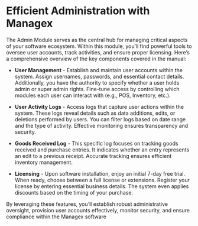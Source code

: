 # Efficient Administration with Managex

The Admin Module serves as the central hub for managing critical aspects of your software ecosystem. Within this module, you’ll find powerful tools to oversee user accounts, track activities, and ensure proper licensing. Here’s a comprehensive overview of the key components covered in the manual:

- **User Management** - Establish and maintain user accounts within the system. Assign usernames, passwords, and essential contact details. Additionally, you have the authority to specify whether a user holds admin or super admin rights. Fine-tune access by controlling which modules each user can interact with (e.g., POS, Inventory, etc.).

- **User Activity Logs** - Access logs that capture user actions within the system. These logs reveal details such as data additions, edits, or deletions performed by users. You can filter logs based on date range and the type of activity. Effective monitoring ensures transparency and security.

- **Goods Received Log** - This specific log focuses on tracking goods received and purchase entries. It indicates whether an entry represents an edit to a previous receipt. Accurate tracking ensures efficient inventory management.

- **Licensing** - Upon software installation, enjoy an initial 7-day free trial. When ready, choose between a full license or extensions. Register your license by entering essential business details. The system even applies discounts based on the timing of your purchase.

By leveraging these features, you’ll establish robust administrative oversight, provision user accounts effectively, monitor security, and ensure compliance within the Managex software